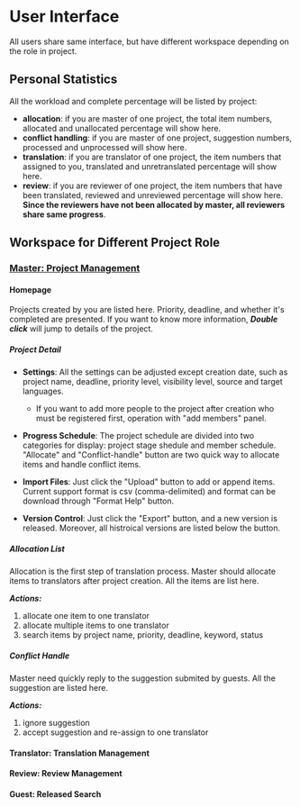 # User Interface

<span id='user'></span>

All users share same interface, but have different workspace depending on the role in project.
 
## Personal Statistics

<span id='stat'></span>

All the workload and complete percentage will be listed by project:
- **allocation**: if you are master of one project, the total item numbers, allocated and unallocated percentage will show here.
- **conflict handling**: if you are master of one project, suggestion numbers, processed and unprocessed will show here.
- **translation**: if you are translator of one project, the item numbers that assigned to you, translated and unretranslated percentage will show here.
- **review**: if you are reviewer of one project, the item numbers that have been translated, reviewed and unreviewed percentage will show here. **Since the reviewers have not been allocated by master, all reviewers share same progress**.

## Workspace for Different Project Role

<span id='workspace'></span>

### [Master: Project Management](master-project-management.md)

<span id='master'></span>

#### Homepage

Projects created by you are listed here. Priority, deadline, and whether it's completed are presented. If you want to know more information, _**Double click**_ will jump to details of the project.

##### Project Detail

- **Settings**: All the settings can be adjusted except creation date, such as project name, deadline, priority level, visibility level, source and target languages. 

  - If you want to add more people to the project after creation who must be registered first, operation with "add members" panel. 
   
   
- **Progress Schedule**: The project schedule are divided into two categories for display: project stage shedule and member schedule. "Allocate" and "Conflict-handle" button are two quick way to allocate items and handle conflict items.

- **Import Files**: Just click the "Upload" button to add or append items. Current support format is csv (comma-delimited) and format can be download through "Format Help" button.

- **Version Control**: Just click the "Export" button, and a new version is released. Moreover, all histroical versions are listed below the button.

##### Allocation List

Allocation is the first step of translation process. Master should allocate items to translators after project creation. All the items are list here.

_**Actions:**_
1. allocate one item to one translator
2. allocate multiple items to one translator
3. search items by project name, priority, deadline, keyword, status
 
##### Conflict Handle

Master need quickly reply to the suggestion submited by guests. All the suggestion are listed here.

_**Actions:**_
1. ignore suggestion
2. accept suggestion and re-assign to one translator

#### Translator: Translation Management

<span id='translator'></span>




#### Review: Review Management

<span id='reviewer'></span>


#### Guest: Released Search
<span id='guest'></span>




